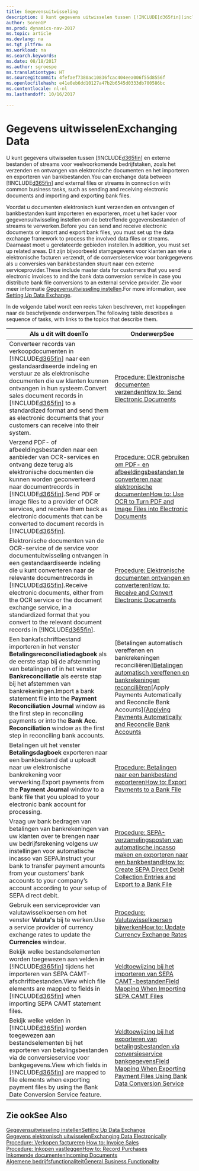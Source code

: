```yaml
---
title: Gegevensuitwisseling
description: U kunt gegevens uitwisselen tussen [!INCLUDE[d365fin](includes/d365fin_md.md)] en externe bestanden of streams voor veelvoorkomende bedrijfstaken, zoals het verzenden en ontvangen van elektronische documenten en het importeren en exporteren van bankbestanden.
author: SorenGP
ms.prod: dynamics-nav-2017
ms.topic: article
ms.devlang: na
ms.tgt_pltfrm: na
ms.workload: na
ms.search.keywords: 
ms.date: 08/18/2017
ms.author: sgroespe
ms.translationtype: HT
ms.sourcegitcommit: 4fefaef7380ac10836fcac404eea006f55d8556f
ms.openlocfilehash: e41e0eb6dd10127a47b2b6545d0333db700586bc
ms.contentlocale: nl-nl
ms.lasthandoff: 10/16/2017

---
```

# <a name="exchanging-data"></a><span data-ttu-id="7f2bd-103">Gegevens uitwisselen</span><span class="sxs-lookup"><span data-stu-id="7f2bd-103">Exchanging Data</span></span>
<span data-ttu-id="7f2bd-104">U kunt gegevens uitwisselen tussen [!INCLUDE[d365fin](includes/d365fin_md.md)] en externe bestanden of streams voor veelvoorkomende bedrijfstaken, zoals het verzenden en ontvangen van elektronische documenten en het importeren en exporteren van bankbestanden.</span><span class="sxs-lookup"><span data-stu-id="7f2bd-104">You can exchange data between [!INCLUDE[d365fin](includes/d365fin_md.md)] and external files or streams in connection with common business tasks, such as sending and receiving electronic documents and importing and exporting bank files.</span></span>  

<span data-ttu-id="7f2bd-105">Voordat u documenten elektronisch kunt verzenden en ontvangen of bankbestanden kunt importeren en exporteren, moet u het kader voor gegevensuitwisseling instellen om de betreffende gegevensbestanden of streams te verwerken.</span><span class="sxs-lookup"><span data-stu-id="7f2bd-105">Before you can send and receive electronic documents or import and export bank files, you must set up the data exchange framework to process the involved data files or streams.</span></span> <span data-ttu-id="7f2bd-106">Daarnaast moet u gerelateerde gebieden instellen.</span><span class="sxs-lookup"><span data-stu-id="7f2bd-106">In addition, you must set up related areas.</span></span> <span data-ttu-id="7f2bd-107">Dit zijn bijvoorbeeld stamgegevens voor klanten aan wie u elektronische facturen verzendt, of de conversieservice voor bankgegevens als u conversies van bankbestanden stuurt naar een externe serviceprovider.</span><span class="sxs-lookup"><span data-stu-id="7f2bd-107">These include master data for customers that you send electronic invoices to and the bank data conversion service in case you distribute bank file conversions to an external service provider.</span></span> <span data-ttu-id="7f2bd-108">Zie voor meer informatie [Gegevensuitwisseling instellen](across-set-up-data-exchange.md).</span><span class="sxs-lookup"><span data-stu-id="7f2bd-108">For more information, see [Setting Up Data Exchange](across-set-up-data-exchange.md).</span></span>  

 <span data-ttu-id="7f2bd-109">In de volgende tabel wordt een reeks taken beschreven, met koppelingen naar de beschrijvende onderwerpen.</span><span class="sxs-lookup"><span data-stu-id="7f2bd-109">The following table describes a sequence of tasks, with links to the topics that describe them.</span></span>  

|<span data-ttu-id="7f2bd-110">**Als u dit wilt doen**</span><span class="sxs-lookup"><span data-stu-id="7f2bd-110">**To**</span></span>|<span data-ttu-id="7f2bd-111">**Onderwerp**</span><span class="sxs-lookup"><span data-stu-id="7f2bd-111">**See**</span></span>|  
|------------|-------------|  
|<span data-ttu-id="7f2bd-112">Converteer records van verkoopdocumenten in [!INCLUDE[d365fin](includes/d365fin_md.md)] naar een gestandaardiseerde indeling en verstuur ze als elektronische documenten die uw klanten kunnen ontvangen in hun systeem.</span><span class="sxs-lookup"><span data-stu-id="7f2bd-112">Convert sales document records in [!INCLUDE[d365fin](includes/d365fin_md.md)] to a standardized format and send them as electronic documents that your customers can receive into their system.</span></span>|[<span data-ttu-id="7f2bd-113">Procedure: Elektronische documenten verzenden</span><span class="sxs-lookup"><span data-stu-id="7f2bd-113">How to: Send Electronic Documents</span></span>](sales-how-to-send-electronic-documents.md)|  
|<span data-ttu-id="7f2bd-114">Verzend PDF- of afbeeldingsbestanden naar een aanbieder van OCR-services en ontvang deze terug als elektronische documenten die kunnen worden geconverteerd naar documentrecords in [!INCLUDE[d365fin](includes/d365fin_md.md)].</span><span class="sxs-lookup"><span data-stu-id="7f2bd-114">Send PDF or image files to a provider of OCR services, and receive them back as electronic documents that can be converted to document records in [!INCLUDE[d365fin](includes/d365fin_md.md)].</span></span>|[<span data-ttu-id="7f2bd-115">Procedure: OCR gebruiken om PDF- en afbeeldingsbestanden te converteren naar elektronische documenten</span><span class="sxs-lookup"><span data-stu-id="7f2bd-115">How to: Use OCR to Turn PDF and Image Files into Electronic Documents</span></span>](across-how-use-ocr-pdf-images-files.md)|  
|<span data-ttu-id="7f2bd-116">Elektronische documenten van de OCR-service of de service voor documentuitwisseling ontvangen in een gestandaardiseerde indeling die u kunt converteren naar de relevante documentrecords in [!INCLUDE[d365fin](includes/d365fin_md.md)].</span><span class="sxs-lookup"><span data-stu-id="7f2bd-116">Receive electronic documents, either from the OCR service or the document exchange service, in a standardized format that you convert to the relevant document records in [!INCLUDE[d365fin](includes/d365fin_md.md)].</span></span>|[<span data-ttu-id="7f2bd-117">Procedure: Elektronische documenten ontvangen en converteren</span><span class="sxs-lookup"><span data-stu-id="7f2bd-117">How to: Receive and Convert Electronic Documents</span></span>](purchasing-how-to-receive-and-convert-electronic-documents.md)|  
|<span data-ttu-id="7f2bd-118">Een bankafschriftbestand importeren in het venster **Betalingsreconciliatiedagboek** als de eerste stap bij de afstemming van betalingen of in het venster **Bankreconciliatie** als eerste stap bij het afstemmen van bankrekeningen.</span><span class="sxs-lookup"><span data-stu-id="7f2bd-118">Import a bank statement file into the **Payment Reconciliation Journal** window as the first step in reconciling payments or into the **Bank Acc. Reconciliation** window as the first step in reconciling bank accounts.</span></span>|<span data-ttu-id="7f2bd-119">[Betalingen automatisch vereffenen en bankrekeningen reconciliëren][Betalingen automatisch vereffenen en bankrekeningen reconciliëren](receivables-apply-payments-auto-reconcile-bank-accounts.md)</span><span class="sxs-lookup"><span data-stu-id="7f2bd-119">[Apply Payments Automatically and Reconcile Bank Accounts]([Applying Payments Automatically and Reconcile Bank Accounts](receivables-apply-payments-auto-reconcile-bank-accounts.md)</span></span>|  
|<span data-ttu-id="7f2bd-120">Betalingen uit het venster **Betalingsdagboek** exporteren naar een bankbestand dat u uploadt naar uw elektronische bankrekening voor verwerking.</span><span class="sxs-lookup"><span data-stu-id="7f2bd-120">Export payments from the **Payment Journal** window to a bank file that you upload to your electronic bank account for processing.</span></span>|[<span data-ttu-id="7f2bd-121">Procedure: Betalingen naar een bankbestand exporteren</span><span class="sxs-lookup"><span data-stu-id="7f2bd-121">How to: Export Payments to a Bank File</span></span>](payables-how-export-payments-bank-file.md)|  
|<span data-ttu-id="7f2bd-122">Vraag uw bank bedragen van betalingen van bankrekeningen van uw klanten over te brengen naar uw bedrijfsrekening volgens uw instellingen voor automatische incasso van SEPA.</span><span class="sxs-lookup"><span data-stu-id="7f2bd-122">Instruct your bank to transfer payment amounts from your customers’ bank accounts to your company’s account according to your setup of SEPA direct debit.</span></span>|[<span data-ttu-id="7f2bd-123">Procedure: SEPA-verzamelingsposten van automatische incasso maken en exporteren naar een bankbestand</span><span class="sxs-lookup"><span data-stu-id="7f2bd-123">How to: Create SEPA Direct Debit Collection Entries and Export to a Bank File</span></span>](finance-how-create-sepa-direct-debit-collection-entries-export-bank-file.md)|  
|<span data-ttu-id="7f2bd-124">Gebruik een serviceprovider van valutawisselkoersen om het venster **Valuta's** bij te werken.</span><span class="sxs-lookup"><span data-stu-id="7f2bd-124">Use a service provider of currency exchange rates to update the **Currencies** window.</span></span>|[<span data-ttu-id="7f2bd-125">Procedure: Valutawisselkoersen bijwerken</span><span class="sxs-lookup"><span data-stu-id="7f2bd-125">How to: Update Currency Exchange Rates</span></span>](finance-how-update-currencies.md)|  
|<span data-ttu-id="7f2bd-126">Bekijk welke bestandselementen worden toegewezen aan velden in [!INCLUDE[d365fin](includes/d365fin_md.md)] tijdens het importeren van SEPA CAMT-afschriftbestanden.</span><span class="sxs-lookup"><span data-stu-id="7f2bd-126">View which file elements are mapped to fields in [!INCLUDE[d365fin](includes/d365fin_md.md)] when importing SEPA CAMT statement files.</span></span>|[<span data-ttu-id="7f2bd-127">Veldtoewijzing bij het importeren van SEPA CAMT-bestanden</span><span class="sxs-lookup"><span data-stu-id="7f2bd-127">Field Mapping When Importing SEPA CAMT Files</span></span>](across-field-mapping-when-importing-sepa-camt-files.md)|  
|<span data-ttu-id="7f2bd-128">Bekijk welke velden in [!INCLUDE[d365fin](includes/d365fin_md.md)] worden toegewezen aan bestandselementen bij het exporteren van betalingsbestanden via de conversieservice voor bankgegevens.</span><span class="sxs-lookup"><span data-stu-id="7f2bd-128">View which fields in [!INCLUDE[d365fin](includes/d365fin_md.md)] are mapped to file elements when exporting payment files by using the Bank Date Conversion Service feature.</span></span>|[<span data-ttu-id="7f2bd-129">Veldtoewijzing bij het exporteren van betalingsbestanden via conversieservice bankgegevens</span><span class="sxs-lookup"><span data-stu-id="7f2bd-129">Field Mapping When Exporting Payment Files Using Bank Data Conversion Service</span></span>](across-field-mapping-when-exporting-payment-files-using-bank-data-conversion-service.md)|  

## <a name="see-also"></a><span data-ttu-id="7f2bd-130">Zie ook</span><span class="sxs-lookup"><span data-stu-id="7f2bd-130">See Also</span></span>  
[<span data-ttu-id="7f2bd-131">Gegevensuitwisseling instellen</span><span class="sxs-lookup"><span data-stu-id="7f2bd-131">Setting Up Data Exchange</span></span>](across-set-up-data-exchange.md)  
[<span data-ttu-id="7f2bd-132">Gegevens elektronisch uitwisselen</span><span class="sxs-lookup"><span data-stu-id="7f2bd-132">Exchanging Data Electronically</span></span>](across-data-exchange.md)  
<span data-ttu-id="7f2bd-133">[Procedure: Verkopen factureren](sales-how-invoice-sales.md) </span><span class="sxs-lookup"><span data-stu-id="7f2bd-133">[How to: Invoice Sales](sales-how-invoice-sales.md) </span></span>  
[<span data-ttu-id="7f2bd-134">Procedure: Inkopen vastleggen</span><span class="sxs-lookup"><span data-stu-id="7f2bd-134">How to: Record Purchases</span></span>](purchasing-how-record-purchases.md)  
[<span data-ttu-id="7f2bd-135">Inkomende documenten</span><span class="sxs-lookup"><span data-stu-id="7f2bd-135">Incoming Documents</span></span>](across-income-documents.md)  
[<span data-ttu-id="7f2bd-136">Algemene bedrijfsfunctionaliteit</span><span class="sxs-lookup"><span data-stu-id="7f2bd-136">General Business Functionality</span></span>](ui-across-business-areas.md)  

